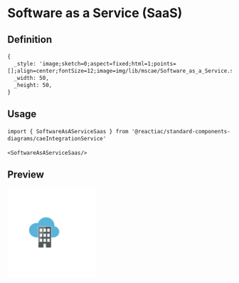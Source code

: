 # Software as a Service (SaaS)

## Definition

```
{
  _style: 'image;sketch=0;aspect=fixed;html=1;points=[];align=center;fontSize=12;image=img/lib/mscae/Software_as_a_Service.svg;strokeColor=none;',
  _width: 50,
  _height: 50,
}
```

## Usage

```
import { SoftwareAsAServiceSaas } from '@reactiac/standard-components-diagrams/caeIntegrationService'

<SoftwareAsAServiceSaas/>
```

## Preview

<img src="./software-as-a-service-saas.png" width="200"/>
